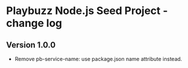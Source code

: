 Playbuzz Node.js Seed Project - change log
==============================================
Version 1.0.0
----------------------
* Remove pb-service-name: use package.json name attribute instead.
